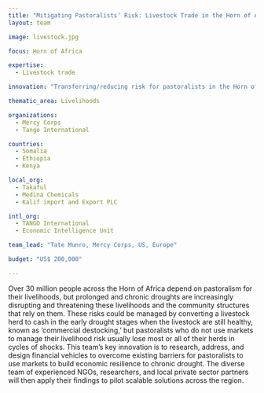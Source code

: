 ```yaml
---
title: "Mitigating Pastoralists’ Risk: Livestock Trade in the Horn of Africa"
layout: team

image: livestock.jpg

focus: Horn of Africa

expertise:
  - Livestock trade

innovation: "Transferring/reducing risk for pastoralists in the Horn of Africa"

thematic_area: Livelihoods

organizations:
  - Mercy Corps
  - Tango International

countries: 
  - Somalia
  - Ethiopia
  - Kenya

local_org: 
  - Takaful 
  - Medina Chemicals  
  - Kalif import and Export PLC

intl_org:
  - TANGO International
  - Economic Intelligence Unit

team_lead: "Tate Munro, Mercy Corps, US, Europe"

budget: "US$ 200,000"

---
```


Over 30 million people across the Horn of Africa depend on pastoralism for their livelihoods, but prolonged and chronic droughts are increasingly disrupting and threatening these livelihoods and the community structures that rely on them. These risks could be managed by converting a livestock herd to cash in the early drought stages when the livestock are still healthy, known as ‘commercial destocking,’ but pastoralists who do not use markets to manage their livelihood risk usually lose most or all of their herds in cycles of shocks. This team’s key innovation is to research, address, and design financial vehicles to overcome existing barriers for pastoralists to use markets to build economic resilience to chronic drought. The diverse team of experienced NGOs, researchers, and local private sector partners will then apply their findings to pilot scalable solutions across the region.
